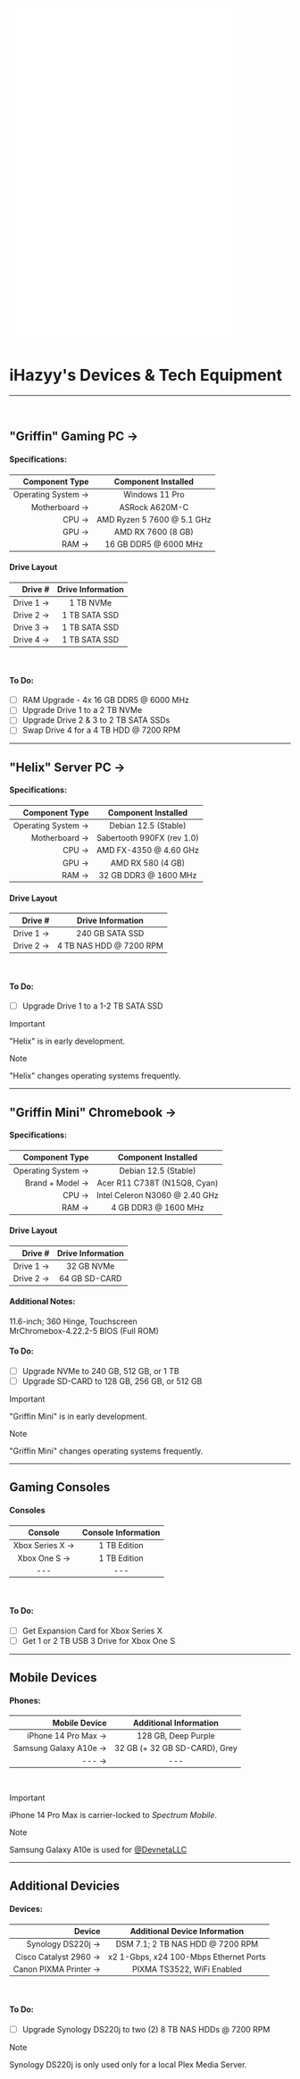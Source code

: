 <p align="left">
    <img src="/assets/white_icon_resize.png"/>
</p>

# iHazyy's Devices & Tech Equipment

---
<br>

## "Griffin" Gaming PC → 

#### Specifications:
|     Component Type |    Component Installed     |
|-------------------:|:--------------------------:|
| Operating System → |       Windows 11 Pro       |
|      Motherboard → |       ASRock A620M-C       |
|              CPU → | AMD Ryzen 5 7600 @ 5.1 GHz |
|              GPU → |     AMD RX 7600 (8 GB)     |
|              RAM → |   16 GB DDR5 @ 6000 MHz    |

#### Drive Layout
|    Drive # | Drive Information |
|-----------:|:-----------------:|
|  Drive 1 → |     1 TB NVMe     |
|  Drive 2 → |   1 TB SATA SSD   |
|  Drive 3 → |   1 TB SATA SSD   |
|  Drive 4 → |   1 TB SATA SSD   |
<br>

#### To Do:
 - [ ] RAM Upgrade - 4x 16 GB DDR5 @ 6000 MHz
 - [ ] Upgrade Drive 1 to a 2 TB NVMe
 - [ ] Upgrade Drive 2 & 3 to 2 TB SATA SSDs
 - [ ] Swap Drive 4 for a 4 TB HDD @ 7200 RPM

---

## "Helix" Server PC →

#### Specifications:
|     Component Type |    Component Installed     |
|-------------------:|:--------------------------:|
| Operating System → |    Debian 12.5 (Stable)    |
|      Motherboard → | Sabertooth 990FX (rev 1.0) |
|              CPU → |   AMD FX-4350 @ 4.60 GHz   |
|              GPU → |     AMD RX 580 (4 GB)      |
|              RAM → |   32 GB DDR3 @ 1600 MHz    |

#### Drive Layout
|    Drive # |    Drive Information    |
|-----------:|:-----------------------:|
|  Drive 1 → |     240 GB SATA SSD     |
|  Drive 2 → | 4 TB NAS HDD @ 7200 RPM |
<br>

#### To Do:
 - [ ] Upgrade Drive 1 to a 1-2 TB SATA SSD

> [!IMPORTANT]
> "Helix" is in early development.

> [!NOTE]
> "Helix" changes operating systems frequently.

---

## "Griffin Mini" Chromebook →

#### Specifications:
|     Component Type |      Component Installed       |
|-------------------:|:------------------------------:|
| Operating System → |      Debian 12.5 (Stable)      |
|    Brand + Model → |  Acer R11 C738T (N15Q8, Cyan)  |
|              CPU → | Intel Celeron N3060 @ 2.40 GHz |
|              RAM → |      4 GB DDR3 @ 1600 MHz      |

#### Drive Layout
|    Drive # | Drive Information |
|-----------:|:-----------------:|
|  Drive 1 → |    32 GB NVMe     |
|  Drive 2 → |   64 GB SD-CARD   |
#### Additional Notes: <br />
11.6-inch; 360 Hinge, Touchscreen <br />
MrChromebox-4.22.2-5 BIOS (Full ROM)
<br>

#### To Do:
 - [ ] Upgrade NVMe to 240 GB, 512 GB, or 1 TB
 - [ ] Upgrade SD-CARD to 128 GB, 256 GB, or 512 GB

> [!IMPORTANT]
> "Griffin Mini" is in early development.

> [!NOTE]
> "Griffin Mini" changes operating systems frequently.

---

## Gaming Consoles

#### Consoles
|     Console     | Console Information |
|:---------------:|:-------------------:|
| Xbox Series X → |    1 TB Edition     |
|  Xbox One S →   |    1 TB Edition     |
|       ---       |         ---         |
<br />

#### To Do:
 - [ ] Get Expansion Card for Xbox Series X
 - [ ] Get 1 or 2 TB USB 3 Drive for Xbox One S

---


## Mobile Devices

#### Phones:
|         Mobile Device |    Additional Information     |
|----------------------:|:-----------------------------:|
|   iPhone 14 Pro Max → |      128 GB, Deep Purple      |
| Samsung Galaxy A10e → | 32 GB (+ 32 GB SD-CARD), Grey |
|            ---      → |              ---              |
<br />

> [!IMPORTANT]
> iPhone 14 Pro Max is carrier-locked to *Spectrum Mobile*.

> [!NOTE]
> Samsung Galaxy A10e is used for [@DevnetaLLC](https://github.com/DevnetaLLC)

---

## Additional Devicies

#### Devices:
|                Device |     Additional Device Information      |
|----------------------:|:--------------------------------------:|
|     Synology DS220j → |    DSM 7.1; 2 TB NAS HDD @ 7200 RPM    |
| Cisco Catalyst 2960 → | x2 1-Gbps, x24 100-Mbps Ethernet Ports |
| Canon PIXMA Printer → |       PIXMA TS3522, WiFi Enabled       |
<br />

#### To Do:
 - [ ] Upgrade Synology DS220j to two (2) 8 TB NAS HDDs @ 7200 RPM

> [!NOTE]
> Synology DS220j is only used only for a local Plex Media Server.